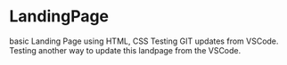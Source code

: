 # LandingPage
basic Landing Page using HTML, CSS
Testing GIT updates from VSCode.
Testing another way to update this landpage from the VSCode.
